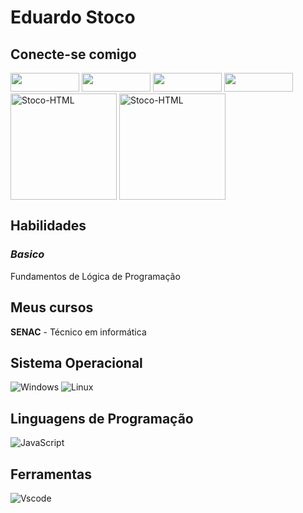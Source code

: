 # **Eduardo Stoco**
## Conecte-se comigo  

<div> 
    <a href="https://www.instagram.com/eduardo_stoco/" target="_blank"><img width="110" height="30" src="https://img.shields.io/badge/-Instagram-%23E4405F?style=for-the-badge&logo=instagram&logoColor=white"></a>
    <a href ="mailto:stoco.eduardo@gmail.com" target="_blank"><img width="110" height="30" src="https://img.shields.io/badge/-Gmail-%23333?style=for-the-badge&logo=gmail&logoColor=white"></a>
    <a href="https://img.shields.io/badge/LinkedIn-0077B5?style=for-the-badge&logo=linkedin&logoColor=" target="_blank"><img width="110" height="30" src="https://img.shields.io/badge/-LinkedIn-%230077B5?style=for-the-badge&logo=linkedin&logoColor=white"></a> 
    <a href="https://www.twitch.tv/stoco7" target="_blank"><img width="110" height="30" src="https://img.shields.io/badge/Twitch-9146FF?style=for-the-badge&logo=twitch&logoColor=white"></a>
</div>

<div>
    <img align="center" alt="Stoco-HTML" height="170"  src="https://github-readme-stats.vercel.app/api?username=Stoco7&show_icons=true&theme=radical">
    <img align="center" alt="Stoco-HTML" height="170"  src="https://github-readme-stats.vercel.app/api/top-langs/?username=Stoco7&layout=compact&theme=radical">
</div>

## **Habilidades**
### *Basico*
Fundamentos de Lógica de Programação 

## **Meus cursos**
**SENAC** - Técnico em informática
## **Sistema Operacional**
 
![Windows](https://img.shields.io/badge/Windows-000?style=for-the-badge&logo=windows&logoColor=2CA5E0) 
![Linux](https://img.shields.io/badge/Linux-000?style=for-the-badge&logo=linux&logoColor=FCC624)
 
## **Linguagens de Programação**
![JavaScript](https://img.shields.io/badge/JavaScript-F7DF1E?style=for-the-badge&logo=javascript&logoColor=black)
 
## **Ferramentas**
![Vscode](https://img.shields.io/badge/Vscode-007ACC?style=for-the-badge&logo=visual-studio-code&logoColor=white)
